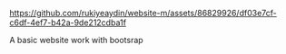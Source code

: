 

https://github.com/rukiyeaydin/website-m/assets/86829926/df03e7cf-c6df-4ef7-b42a-9de212cdba1f

A basic website work with bootsrap
